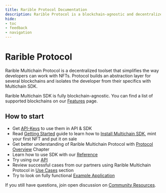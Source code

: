 ```yaml
---
title: Rarible Protocol Documentation
description: Rarible Protocol is a blockchain-agnostic and decentralized tool to query, issue, and trade NFTs. How to make NFT marketplace
hide:
- toc
- feedback
- navigation
---
```


# Rarible Protocol

Rarible Multichain Protocol is a decentralized toolset that simplifies the way developers can work with NFTs. Protocol builds an abstraction layer for several blockchains and isolates the developer from their specifics with Multichain SDK.

Rarible Multichain SDK is fully blockchain-agnostic. You can find a list of supported blockchains on our [Features](features.md) page.

## How to start

* Get [API-Keys](https://api.rarible.org/registration) to use them in API & SDK
* Read [Getting Started](getting-started/quick-start.md) guide to learn how to [Install Multichain SDK](getting-started/quick-start.md#installation), mint your first NFT and put it on sale
* Get better understanding of Rarible Multichain Protocol with [Protocol Overview](overview/protocol-overview.md) Chapter
* Learn how to use SDK with our [Reference](reference/reference-overview.md)
* Try using our [API](api-reference.md)
* Review successful cases from our partners using Rarible Multichain Protocol in [Use Cases](use-cases/use-cases-overview.md) section
* Try to look on fully functional [Example Application](https://github.com/rarible/example)

If you still have questions, join open discussion on [Community Resources](getting-started/community.md).
